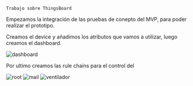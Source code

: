 `Trabajo sobre ThingsBoard`

Empezamos la integración de las pruebas de conepto del MVP, para poder realizar el prototipo.

Creamos el device y añadimos los atributos que vamos a utilizar, luego creamos el dashboard.

![dashboard]([https://github.com/SisCom-PI2-2023-2/proyecto-keep-it-cool/blob/main/docs/_posts/img/ruleChainRoot.PNG)

Por ultimo creamos las rule chains para el control del 

![root]([proyecto-keep-it-cool/docs/_posts/img/ruleChainRoot.PNG)
![mail]([https://github.com/SisCom-PI2-2023-2/proyecto-keep-it-cool/blob/main/docs/_posts/img/ruleChainMail.png)
![ventilador]([https://github.com/SisCom-PI2-2023-2/proyecto-keep-it-cool/blob/main/docs/_posts/img/ruleChainVentilador.PNG)
